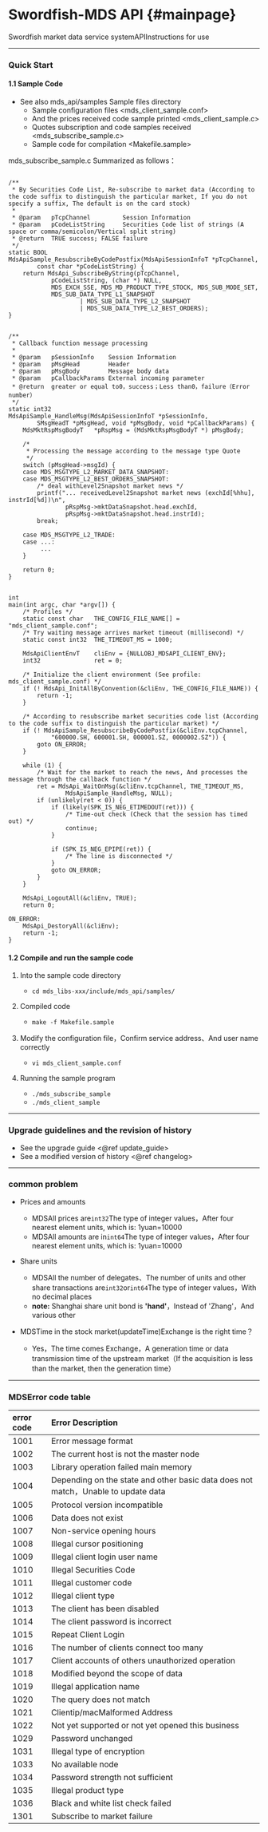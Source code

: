 ﻿# Swordfish-MDS API    {#mainpage}

Swordfish market data service systemAPIInstructions for use


---
### Quick Start

#### 1.1 Sample Code

- See also mds_api/samples Sample files directory
	- Sample configuration files <mds_client_sample.conf>
	- And the prices received code sample printed <mds_client_sample.c>
	- Quotes subscription and code samples received <mds_subscribe_sample.c>
	- Sample code for compilation <Makefile.sample>

mds_subscribe_sample.c Summarized as follows：
~~~{.c}

/**
 * By Securities Code List, Re-subscribe to market data (According to the code suffix to distinguish the particular market, If you do not specify a suffix, The default is on the card stock)
 *
 * @param   pTcpChannel         Session Information
 * @param   pCodeListString     Securities Code list of strings (A space or comma/semicolon/Vertical split string)
 * @return  TRUE success; FALSE failure
 */
static BOOL
MdsApiSample_ResubscribeByCodePostfix(MdsApiSessionInfoT *pTcpChannel,
        const char *pCodeListString) {
    return MdsApi_SubscribeByString(pTcpChannel,
            pCodeListString, (char *) NULL,
            MDS_EXCH_SSE, MDS_MD_PRODUCT_TYPE_STOCK, MDS_SUB_MODE_SET,
            MDS_SUB_DATA_TYPE_L1_SNAPSHOT
                    | MDS_SUB_DATA_TYPE_L2_SNAPSHOT
                    | MDS_SUB_DATA_TYPE_L2_BEST_ORDERS);
}


/**
 * Callback function message processing
 *
 * @param   pSessionInfo    Session Information
 * @param   pMsgHead        Header
 * @param   pMsgBody        Message body data
 * @param   pCallbackParams External incoming parameter
 * @return  greater or equal to0，success；Less than0，failure（Error number）
 */
static int32
MdsApiSample_HandleMsg(MdsApiSessionInfoT *pSessionInfo,
        SMsgHeadT *pMsgHead, void *pMsgBody, void *pCallbackParams) {
    MdsMktRspMsgBodyT   *pRspMsg = (MdsMktRspMsgBodyT *) pMsgBody;

    /*
     * Processing the message according to the message type Quote
     */
    switch (pMsgHead->msgId) {
    case MDS_MSGTYPE_L2_MARKET_DATA_SNAPSHOT:
    case MDS_MSGTYPE_L2_BEST_ORDERS_SNAPSHOT:
        /* deal withLevel2Snapshot market news */
        printf("... receivedLevel2Snapshot market news (exchId[%hhu], instrId[%d])\n",
                pRspMsg->mktDataSnapshot.head.exchId,
                pRspMsg->mktDataSnapshot.head.instrId);
        break;

    case MDS_MSGTYPE_L2_TRADE:
    case ...:
         ...
    }

    return 0;
}


int
main(int argc, char *argv[]) {
    /* Profiles */
    static const char   THE_CONFIG_FILE_NAME[] = "mds_client_sample.conf";
    /* Try waiting message arrives market timeout (millisecond) */
    static const int32  THE_TIMEOUT_MS = 1000;

    MdsApiClientEnvT    cliEnv = {NULLOBJ_MDSAPI_CLIENT_ENV};
    int32               ret = 0;

    /* Initialize the client environment (See profile: mds_client_sample.conf) */
    if (! MdsApi_InitAllByConvention(&cliEnv, THE_CONFIG_FILE_NAME)) {
        return -1;
    }

    /* According to resubscribe market securities code list (According to the code suffix to distinguish the particular market) */
    if (! MdsApiSample_ResubscribeByCodePostfix(&cliEnv.tcpChannel,
            "600000.SH, 600001.SH, 000001.SZ, 0000002.SZ")) {
        goto ON_ERROR;
    }

    while (1) {
        /* Wait for the market to reach the news, And processes the message through the callback function */
        ret = MdsApi_WaitOnMsg(&cliEnv.tcpChannel, THE_TIMEOUT_MS,
                MdsApiSample_HandleMsg, NULL);
        if (unlikely(ret < 0)) {
            if (likely(SPK_IS_NEG_ETIMEDOUT(ret))) {
                /* Time-out check (Check that the session has timed out) */
                continue;
            }

            if (SPK_IS_NEG_EPIPE(ret)) {
                /* The line is disconnected */
            }
            goto ON_ERROR;
        }
    }

    MdsApi_LogoutAll(&cliEnv, TRUE);
    return 0;

ON_ERROR:
    MdsApi_DestoryAll(&cliEnv);
    return -1;
}

~~~


#### 1.2 Compile and run the sample code

1. Into the sample code directory
	- ``cd mds_libs-xxx/include/mds_api/samples/``

2. Compiled code
	- ``make -f Makefile.sample``

3. Modify the configuration file，Confirm service address、And user name correctly
	- ``vi mds_client_sample.conf``

4. Running the sample program
	- ``./mds_subscribe_sample``
	- ``./mds_client_sample``


---
### Upgrade guidelines and the revision of history

- See the upgrade guide <@ref update_guide>
- See a modified version of history <@ref changelog>


---
### common problem

- Prices and amounts
	- MDSAll prices are`int32`The type of integer values，After four nearest element units, which is: 1yuan=10000
	- MDSAll amounts are in`int64`The type of integer values，After four nearest element units, which is: 1yuan=10000

- Share units
	- MDSAll the number of delegates、The number of units and other share transactions are`int32`or`int64`The type of integer values，With no decimal places
	- **note:** Shanghai share unit bond is <b>'hand'</b>，Instead of 'Zhang'，And various other

- MDSTime in the stock market(updateTime)Exchange is the right time？
	- Yes，The time comes Exchange，A generation time or data transmission time of the upstream market（If the acquisition is less than the market, then the generation time）


---
### MDSError code table

| error code | Error Description                            |
| :---- | :--------------------------------- |
| 1001  | Error message format                       |
| 1002  | The current host is not the master node                  |
| 1003  | Library operation failed main memory                     |
| 1004  | Depending on the state and other basic data does not match，Unable to update data   |
| 1005  | Protocol version incompatible                     |
| 1006  | Data does not exist                         |
| 1007  | Non-service opening hours                     |
| 1008  | Illegal cursor positioning                     |
| 1009  | Illegal client login user name             |
| 1010  | Illegal Securities Code                     |
| 1011  | Illegal customer code                     |
| 1012  | Illegal client type                    |
| 1013  | The client has been disabled                     |
| 1014  | The client password is incorrect                    |
| 1015  | Repeat Client Login                     |
| 1016  | The number of clients connect too many                  |
| 1017  | Client accounts of others unauthorized operation           |
| 1018  | Modified beyond the scope of data                    |
| 1019  | Illegal application name                  |
| 1020  | The query does not match                     |
| 1021  | Clientip/macMalformed Address            |
| 1022  | Not yet supported or not yet opened this business             |
| 1029  | Password unchanged                         |
| 1031  | Illegal type of encryption                     |
| 1033  | No available node                         |
| 1034  | Password strength not sufficient                       |
| 1035  | Illegal product type                     |
| 1036  | Black and white list check failed                 |
| 1301  | Subscribe to market failure                       |
